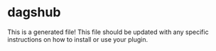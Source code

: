 # dagshub

This is a generated file! This file should be updated with any specific instructions on how to install or use your plugin.

